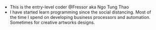 - This is the entry-level coder @Fressor aka Ngo Tung Thao
- I have started learn programming since the social distancing. Most of the time I spend on developing business processors and automation. Sometimes for creative artworks designs.
